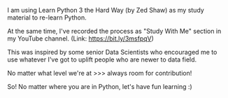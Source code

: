 I am using Learn Python 3 the Hard Way (by Zed Shaw) as my study material to re-learn Python.

At the same time, I've recorded the process as "Study With Me" section in my YouTube channel. (Link: https://bit.ly/3msfpqV)

This was inspired by some senior Data Scientists who encouraged me to use whatever I've got to uplift people who are newer to data field.

No matter what level we're at >>> always room for contribution!

So! No matter where you are in Python, let's have fun learning :)
